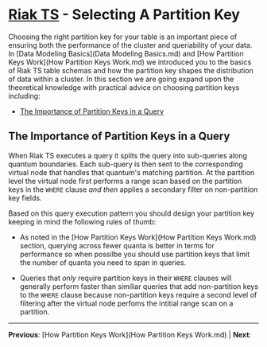 # [Riak TS](README.md) - Selecting A Partition Key

Choosing the right partition key for your table is an important piece of ensuring both the performance of the cluster and queriability of your data. In [Data Modeling Basics](Data Modeling Basics.md) and [How Partition Keys Work](How Partition Keys Work.md) we introduced you to the basics of Riak TS table schemas and how the partition key shapes the distribution of data within a cluster. In this section we are going expand upon the theoretical knowledge with practical advice on choosing partition keys including:

* [The Importance of Partition Keys in a Query](#the-importance-of-partition-keys-in-a-query) 

## The Importance of Partition Keys in a Query

When Riak TS executes a query it splits the query into sub-queries along quantum boundaries. Each sub-query is then sent to the corresponding virtual node that handles that quantum's matching partition. At the partition level the virtual node first performs a range scan based on the partition keys in the ``` WHERE ``` clause _and then_ applies a secondary filter on non-partition key fields.

Based on this query execution pattern you should design your partition key keeping in mind the following rules of thumb:

* As noted in the [How Partition Keys Work](How Partition Keys Work.md) section, querying across fewer quanta is better in terms for performance so when possilbe you should use partition keys that limit the number of quanta you need to span in queries.

* Queries that _only_ require partition keys in their ``` WHERE ``` clauses will generally perform faster than similiar queries that add non-partition keys to the ``` WHERE ``` clause because non-partition keys require a second level of filtering after the virtual node perfoms the intitial range scan on a partition.




---

 **Previous**: [How Partition Keys Work](How Partition Keys Work.md) | **Next**: 